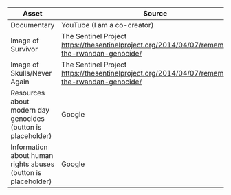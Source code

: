 | Asset | Source |
|-------| -------|
| Documentary | YouTube (I am a co-creator) |
| Image of Survivor| The Sentinel Project https://thesentinelproject.org/2014/04/07/remembering-the-rwandan-genocide/ |
| Image of Skulls/Never Again| The Sentinel Project https://thesentinelproject.org/2014/04/07/remembering-the-rwandan-genocide/|
| Resources about modern day genocides (button is placeholder) | Google |
| Information about human rights abuses (button is placeholder) | Google |
